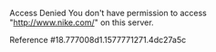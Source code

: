 Access Denied You don't have permission to access "http://www.nike.com/" on this server.

Reference #18.777008d1.1577771271.4dc27a5c